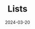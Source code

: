 ---
layout: "list"
main-section: true
title: Lists
tags:
categories:
date: 2024-03-20
lastMod: 2024-03-29
---